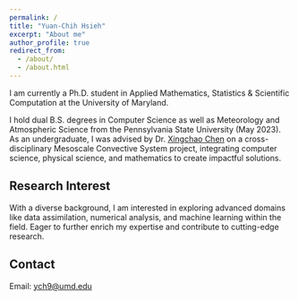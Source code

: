 ```yaml
---
permalink: /
title: "Yuan-Chih Hsieh"
excerpt: "About me"
author_profile: true
redirect_from: 
  - /about/
  - /about.html
---
```


I am currently a Ph.D. student in Applied Mathematics, Statistics & Scientific Computation at the University of Maryland. 

I hold dual B.S. degrees in Computer Science as well as Meteorology and Atmospheric Science from the Pennsylvania State University (May 2023). As an undergraduate, I was advised by Dr. [Xingchao Chen](http://www.met.psu.edu/people/xzc55)  on a cross-disciplinary Mesoscale Convective System project, integrating computer science, physical science, and mathematics to create impactful solutions. 


Research Interest
------

With a diverse background, I am interested in exploring advanced domains like data assimilation, numerical analysis, and machine learning within the field.
Eager to further enrich my expertise and contribute to cutting-edge research.


Contact
------
Email: ych9@umd.edu
